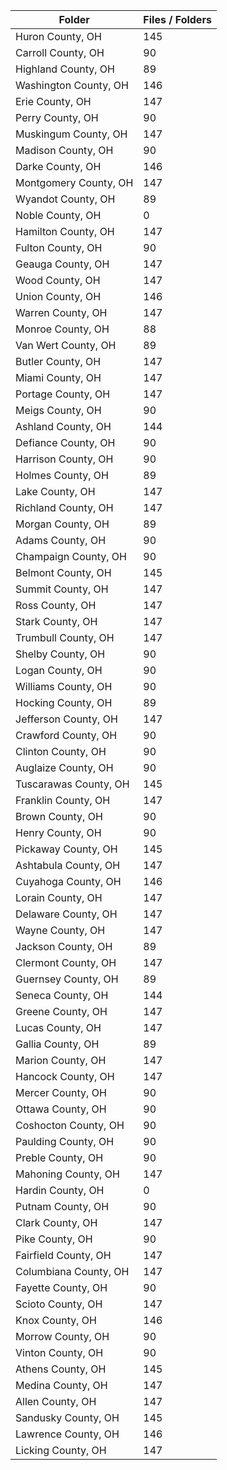 | Folder                |   Files / Folders |
|-----------------------|-------------------|
| Huron County, OH      |               145 |
| Carroll County, OH    |                90 |
| Highland County, OH   |                89 |
| Washington County, OH |               146 |
| Erie County, OH       |               147 |
| Perry County, OH      |                90 |
| Muskingum County, OH  |               147 |
| Madison County, OH    |                90 |
| Darke County, OH      |               146 |
| Montgomery County, OH |               147 |
| Wyandot County, OH    |                89 |
| Noble County, OH      |                 0 |
| Hamilton County, OH   |               147 |
| Fulton County, OH     |                90 |
| Geauga County, OH     |               147 |
| Wood County, OH       |               147 |
| Union County, OH      |               146 |
| Warren County, OH     |               147 |
| Monroe County, OH     |                88 |
| Van Wert County, OH   |                89 |
| Butler County, OH     |               147 |
| Miami County, OH      |               147 |
| Portage County, OH    |               147 |
| Meigs County, OH      |                90 |
| Ashland County, OH    |               144 |
| Defiance County, OH   |                90 |
| Harrison County, OH   |                90 |
| Holmes County, OH     |                89 |
| Lake County, OH       |               147 |
| Richland County, OH   |               147 |
| Morgan County, OH     |                89 |
| Adams County, OH      |                90 |
| Champaign County, OH  |                90 |
| Belmont County, OH    |               145 |
| Summit County, OH     |               147 |
| Ross County, OH       |               147 |
| Stark County, OH      |               147 |
| Trumbull County, OH   |               147 |
| Shelby County, OH     |                90 |
| Logan County, OH      |                90 |
| Williams County, OH   |                90 |
| Hocking County, OH    |                89 |
| Jefferson County, OH  |               147 |
| Crawford County, OH   |                90 |
| Clinton County, OH    |                90 |
| Auglaize County, OH   |                90 |
| Tuscarawas County, OH |               145 |
| Franklin County, OH   |               147 |
| Brown County, OH      |                90 |
| Henry County, OH      |                90 |
| Pickaway County, OH   |               145 |
| Ashtabula County, OH  |               147 |
| Cuyahoga County, OH   |               146 |
| Lorain County, OH     |               147 |
| Delaware County, OH   |               147 |
| Wayne County, OH      |               147 |
| Jackson County, OH    |                89 |
| Clermont County, OH   |               147 |
| Guernsey County, OH   |                89 |
| Seneca County, OH     |               144 |
| Greene County, OH     |               147 |
| Lucas County, OH      |               147 |
| Gallia County, OH     |                89 |
| Marion County, OH     |               147 |
| Hancock County, OH    |               147 |
| Mercer County, OH     |                90 |
| Ottawa County, OH     |                90 |
| Coshocton County, OH  |                90 |
| Paulding County, OH   |                90 |
| Preble County, OH     |                90 |
| Mahoning County, OH   |               147 |
| Hardin County, OH     |                 0 |
| Putnam County, OH     |                90 |
| Clark County, OH      |               147 |
| Pike County, OH       |                90 |
| Fairfield County, OH  |               147 |
| Columbiana County, OH |               147 |
| Fayette County, OH    |                90 |
| Scioto County, OH     |               147 |
| Knox County, OH       |               146 |
| Morrow County, OH     |                90 |
| Vinton County, OH     |                90 |
| Athens County, OH     |               145 |
| Medina County, OH     |               147 |
| Allen County, OH      |               147 |
| Sandusky County, OH   |               145 |
| Lawrence County, OH   |               146 |
| Licking County, OH    |               147 |